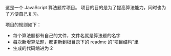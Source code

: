这是一个 JavaScript 算法题库项目。
项目的目的是为了提高算法能力，同时也为了方便自己复习。

项目的规则如下：

- 每个算法题都有自己的文件，文件名就是算法题的名字
- 每次新增算法题，都更新到根目录下的 readme 的“项目结构”里
- 生成的代码缩进为 2
